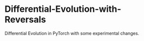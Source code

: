 # Differential-Evolution-with-Reversals
Differential Evolution in PyTorch with some experimental changes.
